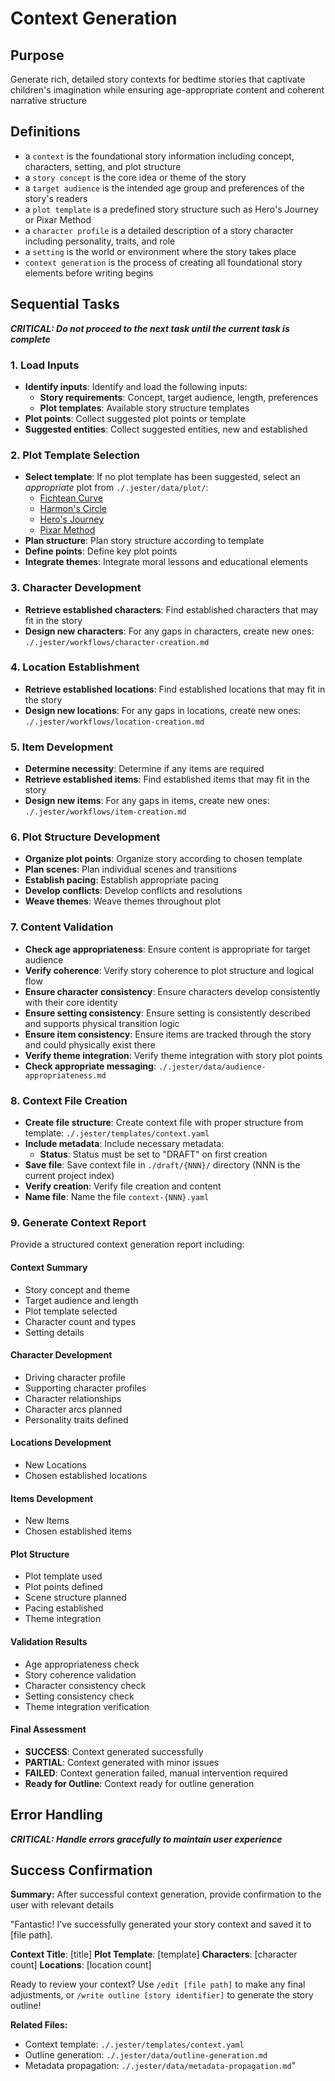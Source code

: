 # Context Generation

## Purpose

Generate rich, detailed story contexts for bedtime stories that captivate children's imagination while ensuring age-appropriate content and coherent narrative structure

## Definitions

- a `context` is the foundational story information including concept, characters, setting, and plot structure
- a `story concept` is the core idea or theme of the story
- a `target audience` is the intended age group and preferences of the story's readers
- a `plot template` is a predefined story structure such as Hero's Journey or Pixar Method
- a `character profile` is a detailed description of a story character including personality, traits, and role
- a `setting` is the world or environment where the story takes place
- `context generation` is the process of creating all foundational story elements before writing begins

## Sequential Tasks

***CRITICAL: Do not proceed to the next task until the current task is complete***

### 1. Load Inputs

- **Identify inputs**: Identify and load the following inputs:
  - **Story requirements**: Concept, target audience, length, preferences
  - **Plot templates**: Available story structure templates
- **Plot points**: Collect suggested plot points or template
- **Suggested entities**: Collect suggested entities, new and established

### 2. Plot Template Selection

- **Select template**: If no plot template has been suggested, select an *appropriate* plot from `./.jester/data/plot/`:
  - [Fichtean Curve](fichtean-curve.md)
  - [Harmon's Circle](harmons-story-circle.md)
  - [Hero's Journey](heros-journey.md)
  - [Pixar Method](pixar-method.md)
- **Plan structure**: Plan story structure according to template
- **Define points**: Define key plot points
- **Integrate themes**: Integrate moral lessons and educational elements

### 3. Character Development

- **Retrieve established characters**: Find established characters that may fit in the story
- **Design new characters**: For any gaps in characters, create new ones: `./.jester/workflows/character-creation.md`

### 4. Location Establishment

- **Retrieve established locations**: Find established locations that may fit in the story
- **Design new locations**: For any gaps in locations, create new ones: `./.jester/workflows/location-creation.md`

### 5. Item Development

- **Determine necessity**: Determine if any items are required
- **Retrieve established items**: Find established items that may fit in the story
- **Design new items**: For any gaps in items, create new ones: `./.jester/workflows/item-creation.md` 

### 6. Plot Structure Development

- **Organize plot points**: Organize story according to chosen template
- **Plan scenes**: Plan individual scenes and transitions
- **Establish pacing**: Establish appropriate pacing
- **Develop conflicts**: Develop conflicts and resolutions
- **Weave themes**: Weave themes throughout plot

### 7. Content Validation

- **Check age appropriateness**: Ensure content is appropriate for target audience
- **Verify coherence**: Verify story coherence to plot structure and logical flow
- **Ensure character consistency**: Ensure characters develop consistently with their core identity
- **Ensure setting consistency**: Ensure setting is consistently described and supports physical transition logic
- **Ensure item consistency**: Ensure items are tracked through the story and could physically exist there
- **Verify theme integration**: Verify theme integration with story plot points
- **Check appropriate messaging**: `./.jester/data/audience-appropriateness.md`

### 8. Context File Creation

- **Create file structure**: Create context file with proper structure from template: `./.jester/templates/context.yaml`
- **Include metadata**: Include necessary metadata:
  - **Status**: Status must be set to "DRAFT" on first creation
- **Save file**: Save context file in `./draft/{NNN}/` directory (NNN is the current project index)
- **Verify creation**: Verify file creation and content
- **Name file**: Name the file `context-{NNN}.yaml`

### 9. Generate Context Report

Provide a structured context generation report including:

#### Context Summary

- Story concept and theme
- Target audience and length
- Plot template selected
- Character count and types
- Setting details

#### Character Development

- Driving character profile
- Supporting character profiles
- Character relationships
- Character arcs planned
- Personality traits defined

#### Locations Development

- New Locations
- Chosen established locations

#### Items Development

- New Items
- Chosen established items

#### Plot Structure

- Plot template used
- Plot points defined
- Scene structure planned
- Pacing established
- Theme integration

#### Validation Results

- Age appropriateness check
- Story coherence validation
- Character consistency check
- Setting consistency check
- Theme integration verification

#### Final Assessment

- **SUCCESS**: Context generated successfully
- **PARTIAL**: Context generated with minor issues
- **FAILED**: Context generation failed, manual intervention required
- **Ready for Outline**: Context ready for outline generation

## Error Handling

***CRITICAL: Handle errors gracefully to maintain user experience***
  
## Success Confirmation

**Summary:** After successful context generation, provide confirmation to the user with relevant details

"Fantastic! I've successfully generated your story context and saved it to [file path].

**Context Title**: [title]
**Plot Template**: [template]
**Characters**: [character count]
**Locations**: [location count]

Ready to review your context? Use `/edit [file path]` to make any final adjustments, or `/write outline [story identifier]` to generate the story outline!

**Related Files:**
- Context template: `./.jester/templates/context.yaml`
- Outline generation: `./.jester/data/outline-generation.md`
- Metadata propagation: `./.jester/data/metadata-propagation.md`"